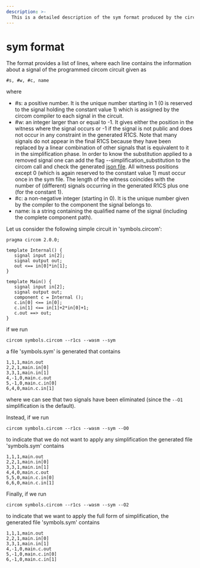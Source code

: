 ```yaml
---
description: >-
  This is a detailed description of the sym format produced by the circom compiler when the flag --sym is activated.
---
```

# sym format

The format provides a list of lines, where each line contains the information about a signal of the programmed circom circuit given as

```
#s, #w, #c, name
```
where
* #s: a positive number. It is the unique number starting in 1 (0 is reserved to the signal holding the constant value 1) which is assigned by the circom compiler to each signal in the circuit.
* #w: an integer larger than or equal to -1. It gives either the position in the witness where the signal occurs or -1 if the signal is not public and does not occur in any constraint in the generated R1CS. Note that many signals do not appear in the final R1CS because they have been replaced by a linear combination of other signals that is equivalent to it in the simplification phase. In order to know the substitution applied to a removed signal one can add the flag --simplification_substitution to the circom call and check the generated [json file](simplification-json.md). All witness positions except 0 (which is again reserved to the constant value 1) must occur once in the sym file. The length of the witness coincides with the number of (different) signals occurring in the generated R1CS plus one (for the constant 1).
* #c: a non-negative integer (starting in 0). It is the unique number given by the compiler to the component the signal belongs to. 
* name: is a string containing the qualified name of the signal (including the complete component path).

Let us consider the following simple circuit in 'symbols.circom':

```text
pragma circom 2.0.0;

template Internal() {
   signal input in[2];
   signal output out;
   out <== in[0]*in[1];
}

template Main() {
   signal input in[2];
   signal output out;
   component c = Internal ();
   c.in[0] <== in[0];
   c.in[1] <== in[1]+2*in[0]+1;
   c.out ==> out;
}
```
if we run

```text
circom symbols.circom --r1cs --wasm --sym 
```
a file 'symbols.sym' is generated that contains

```text
1,1,1,main.out
2,2,1,main.in[0]
3,3,1,main.in[1]
4,-1,0,main.c.out
5,-1,0,main.c.in[0]
6,4,0,main.c.in[1]
```

where we can see that two signals have been eliminated (since the `--O1` simplification is the default).

Instead, if we run

```text
circom symbols.circom --r1cs --wasm --sym --O0
```

to indicate that we do not want to apply any simplification the generated file 'symbols.sym' contains

```text
1,1,1,main.out
2,2,1,main.in[0]
3,3,1,main.in[1]
4,4,0,main.c.out
5,5,0,main.c.in[0]
6,6,0,main.c.in[1]
```
Finally, if we run 

```text
circom symbols.circom --r1cs --wasm --sym --O2
```

to indicate that we  want to apply the full form of simplification, the generated file 'symbols.sym' contains

```text
1,1,1,main.out
2,2,1,main.in[0]
3,3,1,main.in[1]
4,-1,0,main.c.out
5,-1,0,main.c.in[0]
6,-1,0,main.c.in[1]
```
